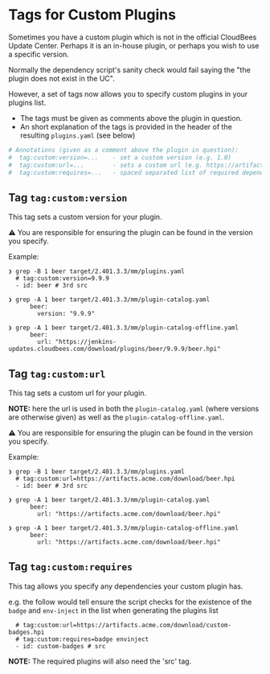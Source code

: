 # Tags for Custom Plugins

Sometimes you have a custom plugin which is not in the official CloudBees Update Center. Perhaps it is an in-house plugin, or perhaps you wish to use a specific version.

Normally the dependency script's sanity check would fail saying the "the plugin does not exist in the UC".

However, a set of tags now allows you to specify custom plugins in your plugins list.

- The tags must be given as comments above the plugin in question.
- An short explanation of the tags is provided in the header of the resulting `plugins.yaml` (see below)

```yaml
# Annotations (given as a comment above the plugin in question):
#  tag:custom:version=...    - set a custom version (e.g. 1.0)
#  tag:custom:url=...        - sets a custom url (e.g. https://artifacts.acme.test/my-plugin/1.0/my-plugin.jpi)
#  tag:custom:requires=...   - spaced separated list of required dependencies (e.g. badge envinject)
```

## Tag `tag:custom:version`

This tag sets a custom version for your plugin.

:warning: You are responsible for ensuring the plugin can be found in the version you specify.

Example:

```mono
❯ grep -B 1 beer target/2.401.3.3/mm/plugins.yaml
  # tag:custom:version=9.9.9
  - id: beer # 3rd src

❯ grep -A 1 beer target/2.401.3.3/mm/plugin-catalog.yaml
      beer:
        version: "9.9.9"

❯ grep -A 1 beer target/2.401.3.3/mm/plugin-catalog-offline.yaml
      beer:
        url: "https://jenkins-updates.cloudbees.com/download/plugins/beer/9.9.9/beer.hpi"
```

## Tag `tag:custom:url`

This tag sets a custom url for your plugin.

**NOTE:** here the url is used in both the `plugin-catalog.yaml` (where versions are otherwise given) as well as the `plugin-catalog-offline.yaml`.

:warning: You are responsible for ensuring the plugin can be found in the version you specify.

Example:

```mono
❯ grep -B 1 beer target/2.401.3.3/mm/plugins.yaml
  # tag:custom:url=https://artifacts.acme.com/download/beer.hpi
  - id: beer # 3rd src

❯ grep -A 1 beer target/2.401.3.3/mm/plugin-catalog.yaml
      beer:
        url: "https://artifacts.acme.com/download/beer.hpi"

❯ grep -A 1 beer target/2.401.3.3/mm/plugin-catalog-offline.yaml
      beer:
        url: "https://artifacts.acme.com/download/beer.hpi"
```

## Tag `tag:custom:requires`

This tag allows you specify any dependencies your custom plugin has.

e.g. the follow would tell ensure the script checks for the existence of the `badge` and `env-inject` in the list when generating the plugins list

```mono
  # tag:custom:url=https://artifacts.acme.com/download/custom-badges.hpi
  # tag:custom:requires=badge envinject
  - id: custom-badges # src
```

**NOTE:** The required plugins will also need the 'src' tag.
